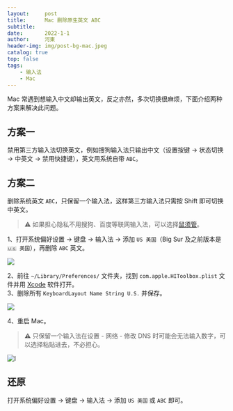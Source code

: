 ```yaml
---
layout:     post
title:      Mac 删除原生英文 ABC
subtitle:   
date:       2022-1-1
author:     河東
header-img: img/post-bg-mac.jpeg
catalog: true
top: false
tags:
    - 输入法
    - Mac
---
```



Mac 常遇到想输入中文却输出英文，反之亦然，多次切换很麻烦，下面介绍两种方案来解决此问题。

## 方案一

禁用第三方输入法切换英文，例如搜狗输入法只输出中文（设置按键 → 状态切换 → 中英文 → 禁用快捷键），英文用系统自带 `ABC`。

## 方案二

删除系统英文 `ABC`，只保留一个输入法，这样第三方输入法只需按 Shift 即可切换中英文。

> ⚠️ 如果担心隐私不用搜狗、百度等联网输入法，可以选择[鼠须管](https://ssnhd.com/2022/01/06/rime/)。

1、打开系统偏好设置 → 键盘 → 输入法 → 添加 `US 美国`（Big Sur 及之前版本是 `🇺🇸 美国`），再删除 `ABC` 英文。

![](https://i.imgur.com/qhpNu0q.png)

2、前往 `~/Library/Preferences/` 文件夹，找到 `com.apple.HIToolbox.plist` 文件并用 [Xcode](https://apps.apple.com/cn/app/xcode/id497799835?mt=12) 软件打开。\
3、删除所有 `KeyboardLayout Name String U.S.` 并保存。

![](https://i.imgur.com/q9xTLLL.png)

4、重启 Mac。

> ⚠️ 只保留一个输入法在设置 - 网络 - 修改 DNS 时可能会无法输入数字，可以选择粘贴进去，不必担心。

![I](https://i.imgur.com/zoyqOsr.png)
## 还原

打开系统偏好设置 → 键盘 → 输入法 → 添加 `US 美国` 或 `ABC` 即可。